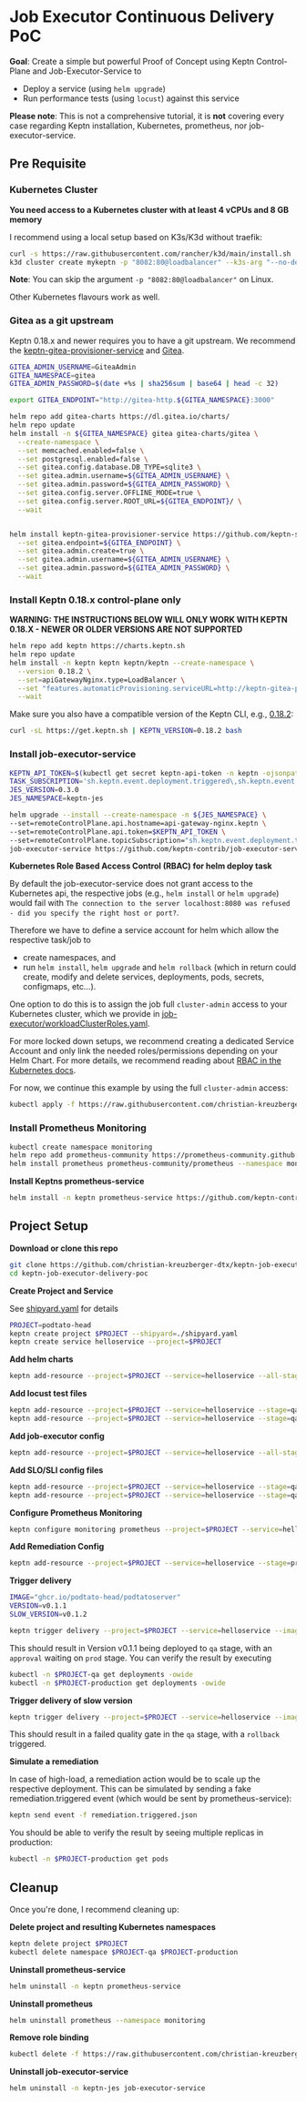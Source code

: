 # Job Executor Continuous Delivery PoC

**Goal**: Create a simple but powerful Proof of Concept using Keptn Control-Plane and Job-Executor-Service to

* Deploy a service (using `helm upgrade`)
* Run performance tests (using `locust`) against this service


**Please note**: This is not a comprehensive tutorial, it is **not** covering every case regarding Keptn installation, Kubernetes, prometheus, nor job-executor-service.


## Pre Requisite

### Kubernetes Cluster
**You need access to a Kubernetes cluster with at least 4 vCPUs and 8 GB memory**

I recommend using a local setup based on K3s/K3d without traefik:
```bash
curl -s https://raw.githubusercontent.com/rancher/k3d/main/install.sh | TAG=v5.3.0 bash
k3d cluster create mykeptn -p "8082:80@loadbalancer" --k3s-arg "--no-deploy=traefik@server:*"
```
**Note**: You can skip the argument `-p "8082:80@loadbalancer"` on Linux.

Other Kubernetes flavours work as well.


### Gitea as a git upstream

Keptn 0.18.x and newer requires you to have a git upstream. We recommend the [keptn-gitea-provisioner-service](https://github.com/keptn-sandbox/keptn-gitea-provisioner-service) and [Gitea](https://gitea.io).

```bash
GITEA_ADMIN_USERNAME=GiteaAdmin
GITEA_NAMESPACE=gitea
GITEA_ADMIN_PASSWORD=$(date +%s | sha256sum | base64 | head -c 32)

export GITEA_ENDPOINT="http://gitea-http.${GITEA_NAMESPACE}:3000"

helm repo add gitea-charts https://dl.gitea.io/charts/
helm repo update
helm install -n ${GITEA_NAMESPACE} gitea gitea-charts/gitea \
  --create-namespace \
  --set memcached.enabled=false \
  --set postgresql.enabled=false \
  --set gitea.config.database.DB_TYPE=sqlite3 \
  --set gitea.admin.username=${GITEA_ADMIN_USERNAME} \
  --set gitea.admin.password=${GITEA_ADMIN_PASSWORD} \
  --set gitea.config.server.OFFLINE_MODE=true \
  --set gitea.config.server.ROOT_URL=${GITEA_ENDPOINT}/ \
  --wait


helm install keptn-gitea-provisioner-service https://github.com/keptn-sandbox/keptn-gitea-provisioner-service/releases/download/0.1.1/keptn-gitea-provisioner-service-0.1.1.tgz \
  --set gitea.endpoint=${GITEA_ENDPOINT} \
  --set gitea.admin.create=true \
  --set gitea.admin.username=${GITEA_ADMIN_USERNAME} \
  --set gitea.admin.password=${GITEA_ADMIN_PASSWORD} \
  --wait
```

### Install Keptn 0.18.x control-plane only

**WARNING: THE INSTRUCTIONS BELOW WILL ONLY WORK WITH KEPTN 0.18.X - NEWER OR OLDER VERSIONS ARE NOT SUPPORTED**

```bash
helm repo add keptn https://charts.keptn.sh
helm repo update
helm install -n keptn keptn keptn/keptn --create-namespace \
  --version 0.18.2 \
  --set=apiGatewayNginx.type=LoadBalancer \
  --set "features.automaticProvisioning.serviceURL=http://keptn-gitea-provisioner-service.default" \
  --wait
```

Make sure you also have a compatible version of the Keptn CLI, e.g., [0.18.2](https://github.com/keptn/keptn/releases/tag/0.18.2):
```bash
curl -sL https://get.keptn.sh | KEPTN_VERSION=0.18.2 bash
```

### Install job-executor-service

```bash
KEPTN_API_TOKEN=$(kubectl get secret keptn-api-token -n keptn -ojsonpath={.data.keptn-api-token} | base64 -d)
TASK_SUBSCRIPTION='sh.keptn.event.deployment.triggered\,sh.keptn.event.test.triggered\,sh.keptn.event.rollback.triggered\,sh.keptn.event.action.triggered'
JES_VERSION=0.3.0
JES_NAMESPACE=keptn-jes

helm upgrade --install --create-namespace -n ${JES_NAMESPACE} \
--set=remoteControlPlane.api.hostname=api-gateway-nginx.keptn \
--set=remoteControlPlane.api.token=$KEPTN_API_TOKEN \
--set=remoteControlPlane.topicSubscription="sh.keptn.event.deployment.triggered\,sh.keptn.event.test.triggered\,sh.keptn.event.action.triggered" \
job-executor-service https://github.com/keptn-contrib/job-executor-service/releases/download/$JES_VERSION/job-executor-service-$JES_VERSION.tgz
```

**Kubernetes Role Based Access Control (RBAC) for helm deploy task**

By default the job-executor-service does not grant access to the Kubernetes api, the respective jobs (e.g., `helm install` or `helm upgrade`) would fail with `The connection to the server localhost:8080 was refused - did you specify the right host or port?`.

Therefore we have to define a service account for helm which allow the respective task/job to

* create namespaces, and
* run `helm install`, `helm upgrade` and `helm rollback` (which in return could create, modify and delete services, deployments, pods, secrets, configmaps, etc...).

One option to do this is to assign the job full `cluster-admin` access to your Kubernetes cluster, which we provide in
[job-executor/workloadClusterRoles.yaml](job-executor/workloadClusterRoles.yaml).

For more locked down setups, we recommend creating a dedicated Service Account and only link the needed roles/permissions depending on your Helm Chart. For more details, we recommend reading about [RBAC in the Kubernetes docs](https://kubernetes.io/docs/reference/access-authn-authz/rbac/).


For now, we continue this example by using the full `cluster-admin` access:
```bash
kubectl apply -f https://raw.githubusercontent.com/christian-kreuzberger-dtx/keptn-job-executor-delivery-poc/main/job-executor/workloadClusterRoles.yaml
```

### Install Prometheus Monitoring

```bash
kubectl create namespace monitoring
helm repo add prometheus-community https://prometheus-community.github.io/helm-charts
helm install prometheus prometheus-community/prometheus --namespace monitoring --wait
```


**Install Keptns prometheus-service**
```bash
helm install -n keptn prometheus-service https://github.com/keptn-contrib/prometheus-service/releases/download/0.8.5/prometheus-service-0.8.5.tgz --wait
```

## Project Setup

**Download or clone this repo**

```bash
git clone https://github.com/christian-kreuzberger-dtx/keptn-job-executor-delivery-poc.git
cd keptn-job-executor-delivery-poc
```

**Create Project and Service**

See [shipyard.yaml](shipyard.yaml) for details

```bash
PROJECT=podtato-head
keptn create project $PROJECT --shipyard=./shipyard.yaml
keptn create service helloservice --project=$PROJECT
```

**Add helm charts**

```bash
keptn add-resource --project=$PROJECT --service=helloservice --all-stages --resource=./helm/helloservice.tgz --resourceUri=charts/helloservice.tgz
```

**Add locust test files**

```bash
keptn add-resource --project=$PROJECT --service=helloservice --stage=qa --resource=./locust/basic.py
keptn add-resource --project=$PROJECT --service=helloservice --stage=qa --resource=./locust/locust.conf
```

**Add job-executor config**

```bash
keptn add-resource --project=$PROJECT --service=helloservice --all-stages --resource=job-executor-config.yaml --resourceUri=job/config.yaml
```

**Add SLO/SLI config files**

```bash
keptn add-resource --project=$PROJECT --service=helloservice --stage=qa --resource=prometheus/sli.yaml --resourceUri=prometheus/sli.yaml
keptn add-resource --project=$PROJECT --service=helloservice --stage=qa --resource=slo.yaml --resourceUri=slo.yaml
```

**Configure Prometheus Monitoring**

```bash
keptn configure monitoring prometheus --project=$PROJECT --service=helloservice
```

**Add Remediation Config**

```bash
keptn add-resource --project=$PROJECT --service=helloservice --stage=production --resource=remediation.yaml
```

**Trigger delivery**

```bash
IMAGE="ghcr.io/podtato-head/podtatoserver"
VERSION=v0.1.1
SLOW_VERSION=v0.1.2

keptn trigger delivery --project=$PROJECT --service=helloservice --image=$IMAGE:$VERSION --labels=version=$VERSION
```

This should result in Version v0.1.1 being deployed to `qa` stage, with an `approval` waiting on `prod` stage. You can verify the result by executing
```bash
kubectl -n $PROJECT-qa get deployments -owide
kubectl -n $PROJECT-production get deployments -owide
```

**Trigger delivery of slow version**

```bash
keptn trigger delivery --project=$PROJECT --service=helloservice --image=$IMAGE:$SLOW_VERSION --labels=version=$SLOW_VERSION,slow=true
```

This should result in a failed quality gate in the `qa` stage, with a `rollback` triggered.

**Simulate a remediation**

In case of high-load, a remediation action would be to scale up the respective deployment. This can be simulated by sending a fake remediation.triggered event (which would be sent by prometheus-service):

```bash
keptn send event -f remediation.triggered.json
```

You should be able to verify the result by seeing multiple replicas in production:
```bash
kubectl -n $PROJECT-production get pods
```

## Cleanup

Once you're done, I recommend cleaning up:

**Delete project and resulting Kubernetes namespaces**

```bash
keptn delete project $PROJECT
kubectl delete namespace $PROJECT-qa $PROJECT-production
```

**Uninstall prometheus-service**
```bash
helm uninstall -n keptn prometheus-service
```

**Uninstall prometheus**
```bash
helm uninstall prometheus --namespace monitoring
```

**Remove role binding**
```bash
kubectl delete -f https://raw.githubusercontent.com/christian-kreuzberger-dtx/keptn-job-executor-delivery-poc/main/job-executor/workloadClusterRoles.yaml
```

**Uninstall job-executor-service**

```bash
helm uninstall -n keptn-jes job-executor-service
```
